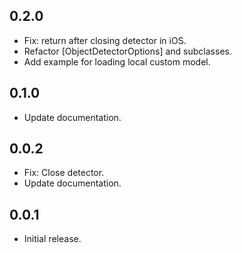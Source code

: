 ## 0.2.0

* Fix: return after closing detector in iOS.
* Refactor [ObjectDetectorOptions] and subclasses.
* Add example for loading local custom model.

## 0.1.0

* Update documentation.

## 0.0.2

* Fix: Close detector.
* Update documentation.

## 0.0.1

* Initial release.
